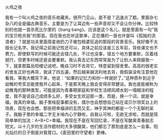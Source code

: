 火鸡之夜

我有一个叫火鸡之夜的音乐收藏夹。很开门见山，是不是？迅速点了题。里面杂七杂八的全是偏古典音乐，主要是为了让耳边有一些声音却又不会让你分神。比较特别的也就一首杀死比尔里的《bang bang》。应该是这个名儿，就是里面有一句“我的宝贝枪杀我”的那首。现在我也在听这歌单，正在播的一首也许是叫《孤独的流浪者》？就是功夫里面周星驰扔刀子被包租婆狂追的那段的背景音乐。我好像不太擅长记名字。我记得之前我记性还可以，具体之前应该是三五年前，背些课文也不费力，即使默写的时候可能还会错几处，不过也没事，错五个地方要重默，压着线就行，但更多时候还是会要重默。我认真去记东西常常是为了让别人来佩服我一下，就拿那篇岳阳楼记说吧，晚自习时不去背它，特意留到宿舍里。高高的很老实的舍友正好也再背，我读了四五遍，然后越来越流利地去背，我假装没有注意他在看我，等我大概背下来，他说：“如果的记忆力和你一样就好了。”这种质朴到近乎幼稚的夸奖总能使我开心起来，于是那天晚上我会变得非常健谈。我也是能被称为幼稚鬼的那种类型，可能是因为青春期家庭和学校生活顺风顺水到一塌糊涂的程度，我不是说自己成绩多么好，多受女生欢迎那一类，而是，换一个词，就是幸福，我真的幸福，脑子里啥屁事都没有，偶尔也会想想自己站在诺贝尔领奖台上的场景，现在也会想。那些把幸福讲的玄而又玄，神乎其神的都是一个个无聊的呆子。我脑子里的幸福二字无关啥内心宁静啦，自我认可啦，无欲无求啦，而就是简简单单的加法：A+B+C=幸福。我现在不是在写回忆录，不是在写酸臭青春励志短文。以十几岁的生活作题材的大多很酸臭，他们都忘了那到底是怎么一会事。阳光灿烂的日子倒是对我胃口。《麦田里的守望者》更棒。
